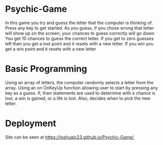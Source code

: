 # Psychic-Game

In this game you try and guess the letter that the computer is thinking of. Press any key to get started. As you guess, if you chose wrong that letter will show up on the screen; your chances to guess correctly will go down You get 10 chances to guess the correct letter. If you get to zero guesses left then you get a lost point and it resets with a new letter. If you win you get a win point and it resets with a new letter

# Basic Programming

Using an array of letters, the computer randomly selects a letter from the array. Using an on OnKeyUp function allowing user to start by pressing any key as a guess. If, then statements are used to determine with a chance is lost, a win is gained, or a life is lost. Also, decides when to pick the new letter.

# Deployment

Site can be seen at https://joshuajc23.github.io/Psychic-Game/